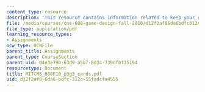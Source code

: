 ```yaml
---
content_type: resource
description: 'This resource contains information related to keep your cool: cards.'
file: /media/courses/cms-608-game-design-fall-2010/d12f2af86da6bdfc312c55fadcfa4555_MITCMS_608F10_p3g3_cards.pdf
file_type: application/pdf
learning_resource_types:
- Assignments
ocw_type: OCWFile
parent_title: Assignments
parent_type: CourseSection
parent_uid: 04e3e79b-63d9-a5b7-8d34-739dfbf35194
resourcetype: Document
title: MITCMS_608F10_p3g3_cards.pdf
uid: d12f2af8-6da6-bdfc-312c-55fadcfa4555
---
```

